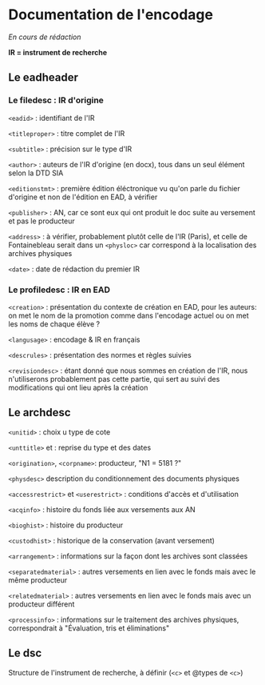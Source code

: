 # Documentation de l'encodage

*En cours de rédaction*

**IR = instrument de recherche**

## Le eadheader
### Le filedesc : IR d'origine

`<eadid>` : identifiant de l'IR

`<titleproper>` : titre complet de l'IR

`<subtitle>` : précision sur le type d'IR

`<author>` : auteurs de l'IR d'origine (en docx), tous dans un seul élément selon la DTD SIA

`<editionstmt>` : première édition éléctronique vu qu'on parle du fichier d'origine et non de l'édition en EAD, à vérifier

`<publisher>` : AN, car ce sont eux qui ont produit le doc suite au versement et pas le producteur

`<address>` : à vérifier, probablement plutôt celle de l'IR (Paris), et celle de Fontainebleau serait dans un `<physloc>` car correspond à la localisation des archives physiques

`<date>` : date de rédaction du premier IR

### Le profiledesc : IR en EAD

`<creation>` : présentation du contexte de création en EAD, pour les auteurs: on met le nom de la promotion comme dans l'encodage actuel ou on met les noms de chaque élève ?

`<langusage>` : encodage & IR en français

`<descrules>` : présentation des normes et règles suivies

`<revisiondesc>` : étant donné que nous sommes en création de l'IR, nous n'utiliserons probablement pas cette partie, qui sert au suivi des modifications qui ont lieu après la création

## Le archdesc

`<unitid>` : choix u type de cote

`<unttitle>` et <unitdate>: reprise du type et des dates

`<origination>`, `<corpname>`: producteur, "N1 = 5181 ?"

`<physdesc>` description du conditionnement des documents physiques

`<accessrestrict>` et `<userestrict>` : conditions d'accès et d'utilisation

`<acqinfo>` : histoire du fonds liée aux versements aux AN

`<bioghist>` : histoire du producteur

`<custodhist>` : historique de la conservation (avant versement)

`<arrangement>` : informations sur la façon dont les archives sont classées

`<separatedmaterial>` : autres versements en lien avec le fonds mais avec le même producteur

`<relatedmaterial>` : autres versements en lien avec le fonds mais avec un producteur différent

`<processinfo>` : informations sur le traitement des archives physiques, correspondrait à "Évaluation, tris et éliminations"

## Le dsc

Structure de l'instrument de recherche, à définir (`<c>` et @types de `<c>`) 
